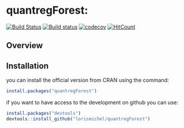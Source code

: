 # quantregForest: 
 
[![Build Status](https://travis-ci.org/lorismichel/quantregForest.svg?branch=master)](https://travis-ci.org/lorismichel/quantregForest)
[![Build status](https://ci.appveyor.com/api/projects/status/8ea2sqbnfq9rsu1s/branch/master?svg=true)](https://ci.appveyor.com/project/lorismichel/quantregforest/branch/master)
[![codecov](https://codecov.io/gh/lorismichel/quantregForest/branch/master/graph/badge.svg)](https://codecov.io/gh/lorismichel/quantregForest)
[![HitCount](http://hits.dwyl.io/lorismichel/quantregForest.svg)](http://hits.dwyl.io/lorismichel/quantregForest)
## Overview

## Installation

you can install the official version from CRAN using the command:

``` r
install.packages("quantregForest")
```

if you want to have access to the development on github you can use:

``` r
install.packages("devtools")
devtools::install_github("lorismichel/quantregForest")
```
